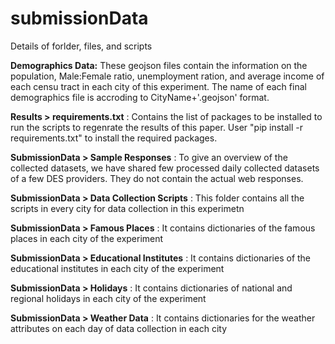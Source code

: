 # submissionData

Details of forlder, files, and scripts

**Demographics Data:** These geojson files contain the information on the population, Male:Female ratio, unemployment ration, and average income of each censu tract in each city of this experiment. The name of each final demographics file is accroding to CityName+'.geojson' format.

  
**Results > requirements.txt** : Contains the list of packages to be installed to run the scripts to regenrate the results of this paper. User "pip install -r requirements.txt" to install the required packages. 


**SubmissionData > Sample Responses** : To give an overview of the collected datasets, we have shared few processed daily collected datasets of a few DES providers. They do not contain the actual web responses.


**SubmissionData > Data Collection Scripts** : This folder contains all the scripts in every city for data collection in this experimetn


**SubmissionData > Famous Places** : It contains dictionaries of the famous places in each city of the experiment


**SubmissionData > Educational Institutes** : It contains dictionaries of the educational institutes in each city of the experiment

**SubmissionData > Holidays** : It contains dictionaries of national and regional holidays in each city of the experiment


**SubmissionData > Weather Data** : It contains dictionaries for the weather attributes on each day of data collection in each city

